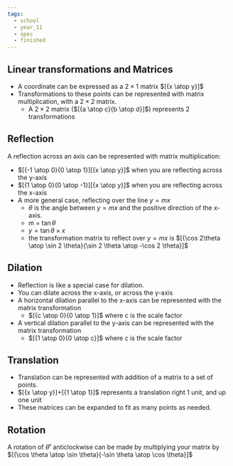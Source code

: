 ```yaml
---
tags:
  - school
  - year_11
  - spec
  - finished
---
```

## Linear transformations and Matrices

- A coordinate can be expressed as a $2 \times 1$ matrix $[{x \atop y}]$
- Transformations to these points can be represented with matrix multiplication, with a $2\times2$ matrix.
	- A $2\times 2$ matrix ($[{a \atop c}{b \atop d}]$) represents 2  transformations
## Reflection

A reflection across an axis can be represented with matrix multiplication:
- $[{-1 \atop 0}{0 \atop 1}][{x \atop y}]$ when you are reflecting across the y-axis
-  $[{1 \atop 0}{0 \atop -1}][{x \atop y}]$ when you are reflecting across the x-axis
- A more general case, reflecting over the line $y = mx$
	- $\theta$ is the angle between $y = mx$ and the positive direction of the x-axis.
	- m = $\tan \theta$ 
	- $y = \tan \theta  \times x$
	- the transformation matrix to reflect over $y = mx$ is $[{\cos 2\theta \atop \sin 2 \theta}{\sin 2 \theta \atop -\cos 2 \theta}]$
## Dilation

- Reflection is like a special case for dilation. 
- You can dilate across the x-axis, or across the y-axis
- A horizontal dilation parallel to the x-axis can be represented with the matrix transformation
	- $[{c \atop 0}{0 \atop 1}]$  where c is the scale factor
- A vertical dilation parallel to the y-axis can be represented with the matrix transformation
	- $[{1 \atop 0}{0 \atop c}]$  where c is the scale factor

## Translation
- Translation can be represented with addition of a matrix to a set of points.
-  $[{x \atop y}]+[{1 \atop 1}]$ represents a translation right 1 unit, and up one unit
- These matrices can be expanded to fit as many points as needed.

## Rotation

A rotation of  $\theta ˚$ anticlockwise can be made by multiplying your matrix by $[{\cos \theta \atop \sin  \theta}{-\sin  \theta \atop \cos  \theta}]$ 